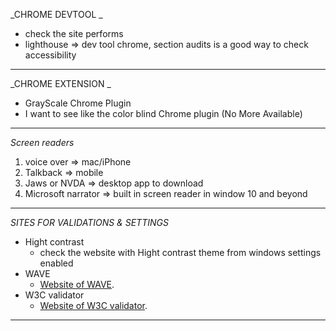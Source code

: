 

_CHROME DEVTOOL _
- check the site performs
- lighthouse => dev tool chrome, section audits is a good way to check accessibility

---

_CHROME EXTENSION _
- GrayScale Chrome Plugin
- I want to see like the color blind Chrome plugin (No More Available)

---
_Screen readers_
1. voice over => mac/iPhone
2. Talkback => mobile
3. Jaws or NVDA => desktop app to download
4. Microsoft narrator => built in screen reader in window 10 and beyond

---
_SITES FOR VALIDATIONS & SETTINGS_
- Hight contrast
	- check the website with Hight contrast theme from windows settings enabled
- WAVE
	- [Website of WAVE](https://wave.webaim.org/).
- W3C validator
	- [Website of W3C validator](https://validator.w3.org/).
---

